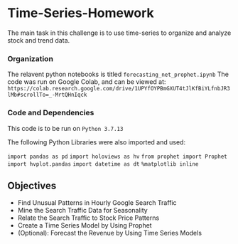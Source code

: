 # Time-Series-Homework
The main task in this challenge is to use time-series to organize and analyze stock and trend data.

### Organization
The relavent python notebooks is titled `forecasting_net_prophet.ipynb`
The code was run on Google Colab, and can be viewed at: `https://colab.research.google.com/drive/1UPYfOYPBmGXUT4tJlKfBiYLfnbJR3lMb#scrollTo=_-MrtQHnIqck`

### Code and Dependencies
This code is to be run on `Python 3.7.13`

The following Python Libraries were also imported and used:

`import pandas as pd`
`import holoviews as hv`
`from prophet import Prophet`
`import hvplot.pandas`
`import datetime as dt`
`%matplotlib inline`

## Objectives
- Find Unusual Patterns in Hourly Google Search Traffic
- Mine the Search Traffic Data for Seasonality
- Relate the Search Traffic to Stock Price Patterns
- Create a Time Series Model by Using Prophet
- (Optional): Forecast the Revenue by Using Time Series Models



